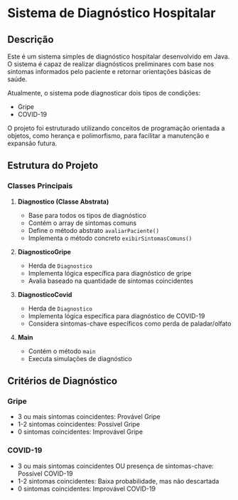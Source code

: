 # Sistema de Diagnóstico Hospitalar

## Descrição
Este é um sistema simples de diagnóstico hospitalar desenvolvido em Java. O sistema é capaz de realizar diagnósticos preliminares com base nos sintomas informados pelo paciente e retornar orientações básicas de saúde. 

Atualmente, o sistema pode diagnosticar dois tipos de condições:
- Gripe
- COVID-19

O projeto foi estruturado utilizando conceitos de programação orientada a objetos, como herança e polimorfismo, para facilitar a manutenção e expansão futura.

## Estrutura do Projeto

### Classes Principais

1. **Diagnostico (Classe Abstrata)**
   - Base para todos os tipos de diagnóstico
   - Contém o array de sintomas comuns
   - Define o método abstrato `avaliarPaciente()`
   - Implementa o método concreto `exibirSintomasComuns()`

2. **DiagnosticoGripe**
   - Herda de `Diagnostico`
   - Implementa lógica específica para diagnóstico de gripe
   - Avalia baseado na quantidade de sintomas coincidentes

3. **DiagnosticoCovid**
   - Herda de `Diagnostico`
   - Implementa lógica específica para diagnóstico de COVID-19
   - Considera sintomas-chave específicos como perda de paladar/olfato

4. **Main**
   - Contém o método `main`
   - Executa simulações de diagnóstico


## Critérios de Diagnóstico

### Gripe
- 3 ou mais sintomas coincidentes: Provável Gripe
- 1-2 sintomas coincidentes: Possível Gripe
- 0 sintomas coincidentes: Improvável Gripe

### COVID-19
- 3 ou mais sintomas coincidentes OU presença de sintomas-chave: Possível COVID-19
- 1-2 sintomas coincidentes: Baixa probabilidade, mas não descartada
- 0 sintomas coincidentes: Improvável COVID-19

